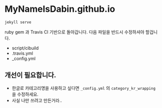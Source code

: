 # MyNameIsDabin.github.io

```
jekyll serve
```
ruby gem 과 Travis CI 기반으로 돌아갑니다. 다음 파일을 반드시 수정하셔야 할겁니다.
  - script/cibuild
  - .travis.yml
  - _config.yml


## 개선이 필요합니다.

- 한글로 카테고리명을 사용하고 싶다면 `_config.yml` 의 `category_kr_wrapping` 을 수정하세요.
- 사실 나만 쓰려고 만든거라.. 